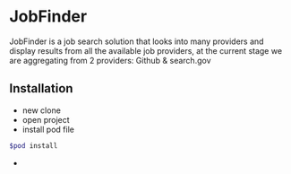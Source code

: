 # JobFinder
JobFinder is a job search solution that looks into many providers and display results from all the available job providers, at the current stage we are aggregating from 2 providers: Github & search.gov
## Installation
- new clone
- open project
- install pod file
```bash
$pod install
```
- 
